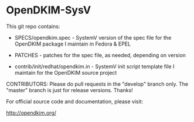 OpenDKIM-SysV
=============

This git repo contains:

- SPECS/opendkim.spec - SystemV version of the spec file for the OpenDKIM package I maintain in Fedora & EPEL

- PATCHES - patches for the spec file, as needed, depending on version

- contrib/init/redhat/opendkim.in - SystemV init script template file I maintain for the OpenDKIM source project

CONTRIBUTORS: Please do pull requests in the "develop" branch only. The "master" branch is just for release versions. Thanks!

For official source code and documentation, please visit:

http://opendkim.org/
